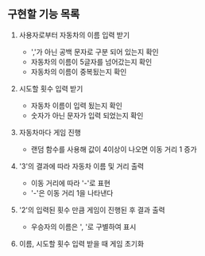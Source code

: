 ## 구현할 기능 목록

1. 사용자로부터 자동차의 이름 입력 받기

   - ','가 아닌 공백 문자로 구분 되어 있는지 확인
   - 자동차의 이름이 5글자를 넘어갔는지 확인
   - 자동차의 이름이 중복됬는지 확인

2. 시도할 횟수 입력 받기

   - 자동차 이름이 입력 됬는지 확인
   - 숫자가 아닌 문자가 입력 되었는지 확인

3. 자동차마다 게임 진행

   - 랜덤 함수를 사용해 값이 4이상이 나오면 이동 거리 1 증가

4. '3'의 결과에 따라 자동차 이름 및 거리 출력

   - 이동 거리에 따라 '-'로 표현
   - '-'은 이동 거리 1을 나타낸다

5. '2'의 입력된 횟수 만큼 게임이 진행된 후 결과 출력

   - 우승자의 이름은 ', '로 구별하여 표시

6. 이름, 시도할 횟수 입력 받을 때 게임 초기화
